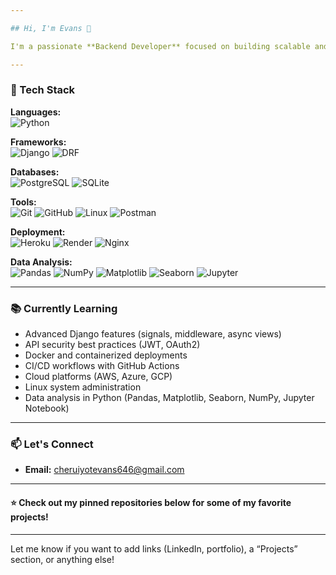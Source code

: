 ```yaml
---

## Hi, I'm Evans 👋

I'm a passionate **Backend Developer** focused on building scalable and secure applications with **Django**, **REST APIs**, and **PostgreSQL**.

---
```


### 🚀 Tech Stack

**Languages:**  
![Python](https://img.shields.io/badge/Python-3776AB?logo=python&logoColor=white)

**Frameworks:**  
![Django](https://img.shields.io/badge/Django-092E20?logo=django&logoColor=white) ![DRF](https://img.shields.io/badge/Django%20REST%20Framework-red?logo=django&logoColor=white)

**Databases:**  
![PostgreSQL](https://img.shields.io/badge/PostgreSQL-336791?logo=postgresql&logoColor=white) ![SQLite](https://img.shields.io/badge/SQLite-003B57?logo=sqlite&logoColor=white)

**Tools:**  
![Git](https://img.shields.io/badge/Git-F05032?logo=git&logoColor=white) ![GitHub](https://img.shields.io/badge/GitHub-181717?logo=github&logoColor=white) ![Linux](https://img.shields.io/badge/Linux-FCC624?logo=linux&logoColor=black) ![Postman](https://img.shields.io/badge/Postman-FF6C37?logo=postman&logoColor=white)

**Deployment:**  
![Heroku](https://img.shields.io/badge/Heroku-430098?logo=heroku&logoColor=white) ![Render](https://img.shields.io/badge/Render-00979D?logo=render&logoColor=white) ![Nginx](https://img.shields.io/badge/Nginx-009639?logo=nginx&logoColor=white)

**Data Analysis:**  
![Pandas](https://img.shields.io/badge/Pandas-150458?logo=pandas&logoColor=white) ![NumPy](https://img.shields.io/badge/NumPy-013243?logo=numpy&logoColor=white) ![Matplotlib](https://img.shields.io/badge/Matplotlib-11557c?logo=matplotlib&logoColor=white) ![Seaborn](https://img.shields.io/badge/Seaborn-16a085?logo=python&logoColor=white) ![Jupyter](https://img.shields.io/badge/Jupyter-F37626?logo=jupyter&logoColor=white)

---

### 📚 Currently Learning

- Advanced Django features (signals, middleware, async views)
- API security best practices (JWT, OAuth2)
- Docker and containerized deployments
- CI/CD workflows with GitHub Actions
- Cloud platforms (AWS, Azure, GCP)
- Linux system administration
- Data analysis in Python (Pandas, Matplotlib, Seaborn, NumPy, Jupyter Notebook)

---

### 📫 Let's Connect

- **Email:** [cheruiyotevans646@gmail.com](mailto:cheruiyotevans646@gmail.com)

---

#### ⭐️ Check out my pinned repositories below for some of my favorite projects!

---

Let me know if you want to add links (LinkedIn, portfolio), a “Projects” section, or anything else!